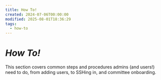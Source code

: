 ```yaml
---
title: How To!
created: 2024-07-06T00:00:00
modified: 2025-08-01T18:36:29
tags:
  - how-to
---
```


# *How To!*

This section covers common steps and procedures admins (and users!) need to do, from adding users, to SSHing in, and committee onboarding.
